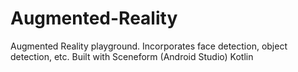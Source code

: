 # Augmented-Reality
Augmented Reality playground. Incorporates face detection, object detection, etc.
Built with Sceneform (Android Studio)
Kotlin
